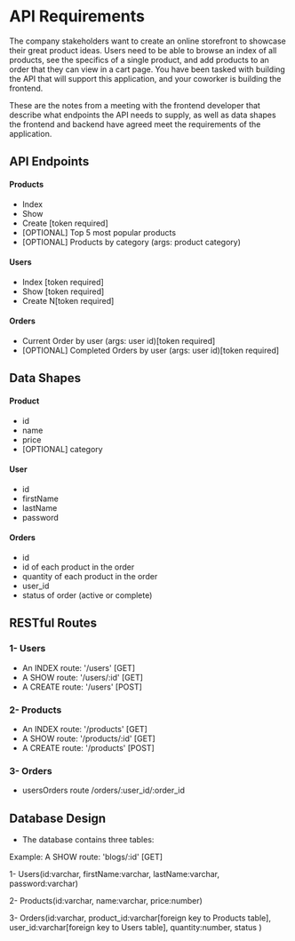 # API Requirements

The company stakeholders want to create an online storefront to showcase their great product ideas. Users need to be able to browse an index of all products, see the specifics of a single product, and add products to an order that they can view in a cart page. You have been tasked with building the API that will support this application, and your coworker is building the frontend.

These are the notes from a meeting with the frontend developer that describe what endpoints the API needs to supply, as well as data shapes the frontend and backend have agreed meet the requirements of the application.

## API Endpoints

#### Products

- Index
- Show
- Create [token required]
- [OPTIONAL] Top 5 most popular products
- [OPTIONAL] Products by category (args: product category)

#### Users

- Index [token required]
- Show [token required]
- Create N[token required]

#### Orders

- Current Order by user (args: user id)[token required]
- [OPTIONAL] Completed Orders by user (args: user id)[token required]

## Data Shapes

#### Product

- id
- name
- price
- [OPTIONAL] category

#### User

- id
- firstName
- lastName
- password

#### Orders

- id
- id of each product in the order
- quantity of each product in the order
- user_id
- status of order (active or complete)

## RESTful Routes

### 1- Users

- An INDEX route: '/users' [GET]
- A SHOW route: '/users/:id' [GET]
- A CREATE route: '/users' [POST]

### 2- Products

- An INDEX route: '/products' [GET]
- A SHOW route: '/products/:id' [GET]
- A CREATE route: '/products' [POST]

### 3- Orders

- usersOrders route /orders/:user_id/:order_id

## Database Design

- The database contains three tables:

Example: A SHOW route: 'blogs/:id' [GET]

1- Users(id:varchar, firstName:varchar, lastName:varchar, password:varchar)

2- Products(id:varchar, name:varchar, price:number)

3- Orders(id:varchar, product_id:varchar[foreign key to Products table], user_id:varchar[foreign key to Users table], quantity:number, status )
